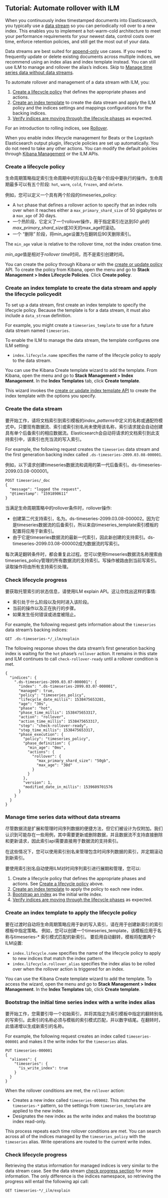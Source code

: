 ## Tutorial: Automate rollover with ILM

When you continuously index timestamped documents into Elasticsearch, you typically use a [data stream](https://www.elastic.co/guide/en/elasticsearch/reference/7.17/data-streams.html) so you can periodically roll over to a new index. This enables you to implement a hot-warm-cold architecture to meet your performance requirements for your newest data, control costs over time, enforce retention policies, and still get the most out of your data.

Data streams are best suited for [append-only](https://www.elastic.co/guide/en/elasticsearch/reference/7.17/data-streams.html#data-streams-append-only) use cases. If you need to frequently update or delete existing documents across multiple indices, we recommend using an index alias and index template instead. You can still use ILM to manage and rollover the alias’s indices. Skip to [Manage time series data without data streams](https://www.elastic.co/guide/en/elasticsearch/reference/7.17/getting-started-index-lifecycle-management.html#manage-time-series-data-without-data-streams).

To automate rollover and management of a data stream with ILM, you:

1. [Create a lifecycle policy](https://www.elastic.co/guide/en/elasticsearch/reference/7.17/getting-started-index-lifecycle-management.html#ilm-gs-create-policy) that defines the appropriate phases and actions.
2. [Create an index template](https://www.elastic.co/guide/en/elasticsearch/reference/7.17/getting-started-index-lifecycle-management.html#ilm-gs-apply-policy) to create the data stream and apply the ILM policy and the indices settings and mappings configurations for the backing indices.
3. [Verify indices are moving through the lifecycle phases](https://www.elastic.co/guide/en/elasticsearch/reference/7.17/getting-started-index-lifecycle-management.html#ilm-gs-check-progress) as expected.

For an introduction to rolling indices, see [Rollover](https://www.elastic.co/guide/en/elasticsearch/reference/7.17/index-rollover.html).

When you enable index lifecycle management for Beats or the Logstash Elasticsearch output plugin, lifecycle policies are set up automatically. You do not need to take any other actions. You can modify the default policies through [Kibana Management](https://www.elastic.co/guide/en/elasticsearch/reference/7.17/example-using-index-lifecycle-policy.html) or the ILM APIs.

### Create a lifecycle policy

生命周期策略指定索引生命周期中的阶段以及在每个阶段中要执行的操作。生命周期最多可以有五个阶段:  `hot`, `warm`, `cold`, `frozen`, and `delete`.

例如，您可以定义一个具有两个阶段的timeseries_policy:

- A `hot` phase that defines a rollover action to specify that an index rolls over when it reaches either a `max_primary_shard_size` of 50 gigabytes or a `max_age` of 30 days.
- 一个热阶段，它定义了一个rollover操作，用于指定索引在达到*50 gb*的*max_primary_shard_size*或30天的max_age时滚动。
- 一个 “删除” 阶段，将min_age设置为在翻转后90天删除索引。

The `min_age` value is relative to the rollover time, not the index creation time.

*min_age*值是相对于*rollover time*时间，而不是索引创建时间。

You can create the policy through Kibana or with the [create or update policy](https://www.elastic.co/guide/en/elasticsearch/reference/7.17/ilm-put-lifecycle.html) API. To create the policy from Kibana, open the menu and go to **Stack Management > Index Lifecycle Policies**. Click **Create policy**.



### Create an index template to create the data stream and apply the lifecycle policyedit

To set up a data stream, first create an index template to specify the lifecycle policy. Because the template is for a data stream, it must also include a `data_stream` definition.

For example, you might create a `timeseries_template` to use for a future data stream named `timeseries`.

To enable the ILM to manage the data stream, the template configures one ILM setting:

- `index.lifecycle.name` specifies the name of the lifecycle policy to apply to the data stream.

You can use the Kibana Create template wizard to add the template. From Kibana, open the menu and go to **Stack Management > Index Management**. In the **Index Templates** tab, click **Create template**.



This wizard invokes the [create or update index template API](https://www.elastic.co/guide/en/elasticsearch/reference/7.17/indices-put-template.html) to create the index template with the options you specify.



### Create the data stream

要开始工作，请将文档索引到索引模板的*index_patterns*中定义的名称或通配符模式中。只要现有数据流、索引或索引别名尚未使用该名称，索引请求就会自动创建具有单个后备索引的相应数据流。Elasticsearch会自动将请求的文档索引到此支持索引中，该索引也充当流的写入索引。

For example, the following request creates the `timeseries` data stream and the first generation backing index called `.ds-timeseries-2099.03.08-000001`.

例如，以下请求创建timeseries数据流和调用的第一代后备索引。ds-timeseries-2099.03.08-000001。

```console
POST timeseries/_doc
{
  "message": "logged the request",
  "@timestamp": "1591890611"
}
```



当满足生命周期策略中的rollover条件时，rollover操作:

- 创建第二代支持索引，名为。ds-timeseries-2099.03.08-000002。因为它是timeseries数据流的后备索引，所以来自timeseries_template索引模板的配置将应用于新索引。
- 由于它是timeseries数据流的最新一代索引，因此新创建的支持索引。ds-timeseries-2099.03.08-000002成为数据流的写索引。



每次满足翻转条件时，都会重复此过程。您可以使用timeseries数据流名称搜索由timeseries_policy管理的所有数据流的支持索引。写操作被路由到当前写索引。读取操作将由所有支持索引处理。



### Check lifecycle progress

要获取托管索引的状态信息，请使用ILM explain API。这让你找出这样的事情:

- 索引处于什么阶段以及何时进入该阶段。
- 当前的操作以及正在执行的步骤。
- 如果发生任何错误或进度被阻止。

For example, the following request gets information about the `timeseries` data stream’s backing indices:

```console
GET .ds-timeseries-*/_ilm/explain
```



The following response shows the data stream’s first generation backing index is waiting for the `hot` phase’s `rollover` action. It remains in this state and ILM continues to call `check-rollover-ready` until a rollover condition is met.

```console-result
{
  "indices": {
    ".ds-timeseries-2099.03.07-000001": {
      "index": ".ds-timeseries-2099.03.07-000001",
      "managed": true,
      "policy": "timeseries_policy",             
      "lifecycle_date_millis": 1538475653281,
      "age": "30s",                              
      "phase": "hot",
      "phase_time_millis": 1538475653317,
      "action": "rollover",
      "action_time_millis": 1538475653317,
      "step": "check-rollover-ready",            
      "step_time_millis": 1538475653317,
      "phase_execution": {
        "policy": "timeseries_policy",
        "phase_definition": {                    
          "min_age": "0ms",
          "actions": {
            "rollover": {
              "max_primary_shard_size": "50gb",
              "max_age": "30d"
            }
          }
        },
        "version": 1,
        "modified_date_in_millis": 1539609701576
      }
    }
  }
}
```





### Manage time series data without data streams

尽管数据流是扩展和管理时间序列数据的便捷方法，但它们被设计为仅附加。我们认识到可能存在一些用例，其中需要更新或删除数据，并且数据流不支持直接删除和更新请求，因此索引api需要直接用于数据流的支持索引。

在这些情况下，您可以使用索引别名来管理包含时间序列数据的索引，并定期滚动到新索引。

要使用索引别名自动使用ILM对时间序列索引进行展期和管理，您可以:

1. Create a lifecycle policy that defines the appropriate phases and actions. See [Create a lifecycle policy](https://www.elastic.co/guide/en/elasticsearch/reference/7.17/getting-started-index-lifecycle-management.html#ilm-gs-create-policy) above.
2. [Create an index template](https://www.elastic.co/guide/en/elasticsearch/reference/7.17/getting-started-index-lifecycle-management.html#ilm-gs-alias-apply-policy) to apply the policy to each new index.
3. [Bootstrap an index](https://www.elastic.co/guide/en/elasticsearch/reference/7.17/getting-started-index-lifecycle-management.html#ilm-gs-alias-bootstrap) as the initial write index.
4. [Verify indices are moving through the lifecycle phases](https://www.elastic.co/guide/en/elasticsearch/reference/7.17/getting-started-index-lifecycle-management.html#ilm-gs-alias-check-progress) as expected.





### Create an index template to apply the lifecycle policy



要在过渡时自动将生命周期策略应用于新的写入索引，请在用于创建新索引的索引模板中指定策略。
例如，您可以创建一个timeseries_template，该模板应用于名称与timeseries-* 索引模式匹配的新索引。
要启用自动翻转，模板将配置两个ILM设置:

- `index.lifecycle.name` specifies the name of the lifecycle policy to apply to new indices that match the index pattern.
- `index.lifecycle.rollover_alias` specifies the index alias to be rolled over when the rollover action is triggered for an index.

You can use the Kibana Create template wizard to add the template. To access the wizard, open the menu and go to **Stack Management > Index Management**. In the **Index Templates** tab, click **Create template**.





### Bootstrap the initial time series index with a write index alias



要开始工作，您需要引导一个初始索引，并将其指定为索引模板中指定的翻转别名的写索引。此索引的名称必须与模板的索引模式匹配，并以数字结尾。在翻转时，此值递增以生成新索引的名称。

For example, the following request creates an index called `timeseries-000001` and makes it the write index for the `timeseries` alias.

```console
PUT timeseries-000001
{
  "aliases": {
    "timeseries": {
      "is_write_index": true
    }
  }
}
```



When the rollover conditions are met, the `rollover` action:

- Creates a new index called `timeseries-000002`. This matches the `timeseries-*` pattern, so the settings from `timeseries_template` are applied to the new index.
- Designates the new index as the write index and makes the bootstrap index read-only.

This process repeats each time rollover conditions are met. You can search across all of the indices managed by the `timeseries_policy` with the `timeseries` alias. Write operations are routed to the current write index.

### Check lifecycle progress

Retrieving the status information for managed indices is very similar to the data stream case. See the data stream [check progress section](https://www.elastic.co/guide/en/elasticsearch/reference/7.17/getting-started-index-lifecycle-management.html#ilm-gs-check-progress) for more information. The only difference is the indices namespace, so retrieving the progress will entail the following api call:

```console
GET timeseries-*/_ilm/explain
```